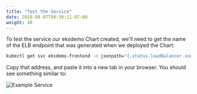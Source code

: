 ```yaml
---
title: "Test the Service"
date: 2018-08-07T08:30:11-07:00
weight: 40
---
```


To test the service our eksdemo Chart created, we'll need to get the name of the ELB endpoint that was generated when we deployed the Chart:

```sh
kubectl get svc eksdemo-frontend -o jsonpath="{.status.loadBalancer.ingress[*].hostname}"; echo
```

Copy that address, and paste it into a new tab in your browser.  You should see something similar to:

![Example Service](/images/helm_micro/micro_example.png)
